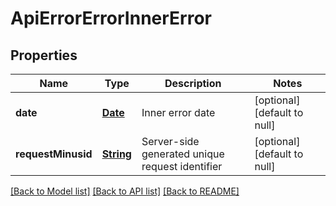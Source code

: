 # ApiErrorErrorInnerError
## Properties

Name | Type | Description | Notes
------------ | ------------- | ------------- | -------------
**date** | [**Date**](DateTime.md) | Inner error date | [optional] [default to null]
**requestMinusid** | [**String**](string.md) | Server-side generated unique request identifier | [optional] [default to null]

[[Back to Model list]](../README.md#documentation-for-models) [[Back to API list]](../README.md#documentation-for-api-endpoints) [[Back to README]](../README.md)

